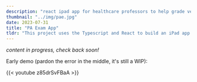 ```yaml
---
description: "react ipad app for healthcare professors to help grade verbal exams"
thumbnail: "../img/pae.jpg"
date: 2023-07-31
title: "PA Exam App"
tldr: "This project uses the Typescript and React to build an iPad app for professors to more easily grade verbal exams. We built it for Physician Assistant programs, but it could be used in any setting where a professor needs to grade a verbal exam from a student. For a demo of the app, see [this video](#demo-vid)."
---
```

<div class="extra-space">

*content in progress, check back soon!*

</div>

<div class="extra-space">

Early demo (pardon the error in the middle, it's still a WIP):

<div id="demo-vid">

{{< youtube z85drSvFBaA >}}

</div>

</div>